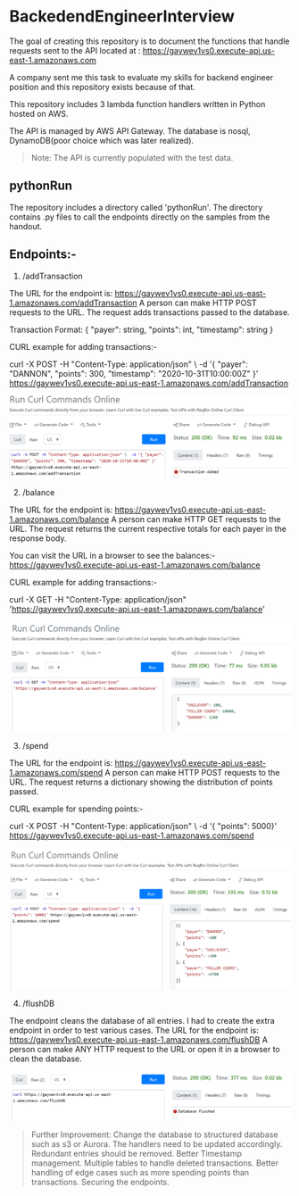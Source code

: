 # BackedendEngineerInterview

The goal of creating this repository is to document the functions that handle requests sent to the API located at : https://gaywev1vs0.execute-api.us-east-1.amazonaws.com

A company sent me this task to evaluate my skills for backend engineer position and this repository exists because of that.

This repository includes 3 lambda function handlers written in Python hosted on AWS.

The API is managed by AWS API Gateway. The database is nosql, DynamoDB(poor choice which was later realized). 

> Note: The API is currently populated with the test data.

## pythonRun

The repository includes a directory called 'pythonRun'. 
The directory contains .py files to call the endpoints directly on the samples from the handout.


## Endpoints:-

1. /addTransaction

The URL for the endpoint is: https://gaywev1vs0.execute-api.us-east-1.amazonaws.com/addTransaction
A person can make HTTP POST requests to the URL. The request adds transactions passed to the database.

Transaction Format: { "payer": string, "points": int, "timestamp": string }

CURL example for adding transactions:-

curl -X POST -H "Content-Type: application/json" \  -d '{ "payer": "DANNON", "points": 300, "timestamp": "2020-10-31T10:00:00Z" }' https://gaywev1vs0.execute-api.us-east-1.amazonaws.com/addTransaction

![img_2.png](img_2.png)

2. /balance

The URL for the endpoint is: https://gaywev1vs0.execute-api.us-east-1.amazonaws.com/balance
A person can make HTTP GET requests to the URL. The request returns the current respective totals for each payer in the response body.

You can visit the URL in a browser to see the balances:- https://gaywev1vs0.execute-api.us-east-1.amazonaws.com/balance


CURL example for adding transactions:-

curl -X GET -H "Content-Type: application/json" 'https://gaywev1vs0.execute-api.us-east-1.amazonaws.com/balance'

![img_1.png](img_1.png)


3. /spend

The URL for the endpoint is: https://gaywev1vs0.execute-api.us-east-1.amazonaws.com/spend
A person can make HTTP POST requests to the URL. The request returns a dictionary showing the distribution of points passed.

CURL example for spending points:-

curl -X POST -H "Content-Type: application/json" \  -d '{ "points": 5000}' https://gaywev1vs0.execute-api.us-east-1.amazonaws.com/spend

![img_4.png](img_4.png)

4. /flushDB

The endpoint cleans the database of all entries. I had to create the extra endpoint in order to test various cases.
The URL for the endpoint is: https://gaywev1vs0.execute-api.us-east-1.amazonaws.com/flushDB
A person can make ANY HTTP request to the URL or open it in a browser to clean the database.

![img_5.png](img_5.png)


> Further Improvement: Change the database to structured database such as s3 or Aurora. The handlers need to be updated accordingly. Redundant entries should be removed. Better Timestamp management. Multiple tables to handle deleted transactions. Better handling of edge cases such as more spending points than transactions. Securing the endpoints.
